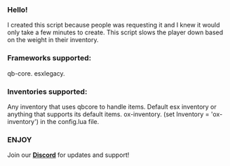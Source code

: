 ### Hello!
I created this script because people was requesting it and I knew it would only take a few minutes to create.
This script slows the player down based on the weight in their inventory.

### Frameworks supported: 
qb-core.
esxlegacy.

### Inventories supported:
Any inventory that uses qbcore to handle items.
Default esx inventory or anything that supports its default items.
ox-inventory. (set Inventory = 'ox-inventory') in the config.lua file.

### ENJOY

Join our [**Discord**](https://discord.gg/eHh6ChAMwD) for updates and support!